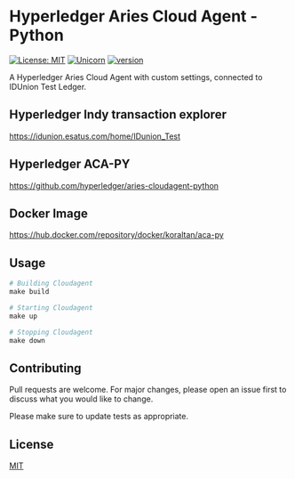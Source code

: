 # Hyperledger Aries Cloud Agent - Python

[![License: MIT](https://img.shields.io/badge/License-MIT-yellow.svg)](https://github.com/kori2000/hl-aca-py/blob/main/LICENSE)
[![Unicorn](https://img.shields.io/badge/nyancat-approved-ff69b4.svg)](https://www.youtube.com/watch?v=QH2-TGUlwu4)
[![version](https://img.shields.io/badge/version-0.7.0-blue)](https://github.com/hyperledger/aries-cloudagent-python/releases/tag/0.7.0)

A Hyperledger Aries Cloud Agent with custom settings, connected to IDUnion Test Ledger.

## Hyperledger Indy transaction explorer
https://idunion.esatus.com/home/IDunion_Test

## Hyperledger ACA-PY
https://github.com/hyperledger/aries-cloudagent-python

## Docker Image
https://hub.docker.com/repository/docker/koraltan/aca-py

## Usage

```python
# Building Cloudagent
make build

# Starting Cloudagent
make up

# Stopping Cloudagent
make down
```

## Contributing
Pull requests are welcome. For major changes, please open an issue first to discuss what you would like to change.

Please make sure to update tests as appropriate.

## License
[MIT](https://choosealicense.com/licenses/mit/)
